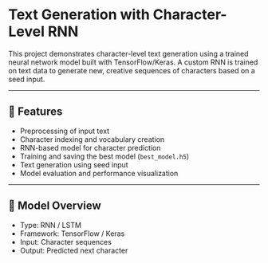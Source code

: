# Text Generation with Character-Level RNN

This project demonstrates character-level text generation using a trained neural network model built with TensorFlow/Keras. A custom RNN is trained on text data to generate new, creative sequences of characters based on a seed input.

---

## 🚀 Features

- Preprocessing of input text
- Character indexing and vocabulary creation
- RNN-based model for character prediction
- Training and saving the best model (`best_model.h5`)
- Text generation using seed input
- Model evaluation and performance visualization

---

## 🧠 Model Overview

- Type: RNN / LSTM
- Framework: TensorFlow / Keras
- Input: Character sequences
- Output: Predicted next character

